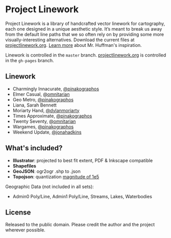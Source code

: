 Project Linework
================

Project Linework is a library of handcrafted vector linework for cartography, each one designed in a unique aesthetic style. It’s meant to break us away from the default line paths that we so often rely on by providing some more visually-interesting alternatives. Download the current files at [projectlinework.org](http://projectlinework.org/). [Learn more](http://projectlinework.org/about/) about Mr. Huffman's inspiration.

Linework is controlled in the `master` branch. [projectlinework.org](http://projectlinework.org/) is controlled in the `gh-pages` branch.

## Linework

* Charmingly Innacurate, [@pinakographos](https://github.com/pinakographos)
* Elmer Casual, [@omnitarian](https://github.com/omnitarian)
* Geo Metro, [@pinakographos](https://github.com/pinakographos)
* Liana, Sarah Bennett
* Moriarty Hand, [@dylanmoriarty](https://github.com/dylanmoriarty)
* Times Approximate, [@pinakographos](https://github.com/pinakographos)
* Twenty Seventy, [@omnitarian](https://github.com/omnitarian)
* Wargames, [@pinakographos](https://github.com/pinakographos)
* Weekend Update, [@jonahadkins](https://github.com/jonahadkins)

## What's included?

* **Illustrator**: projected to best fit extent, PDF & Inkscape compatible
* **Shapefiles**
* **GeoJSON**: ogr2ogr .shp to .json
* **Topojson**: quantization [magnitude of 1e5](http://www.projectlinework.org/2013/10/07/topojson_files.html)

Geographic Data (not included in all sets):

* Admin0 Poly/Line, Admin1 Poly/Line, Streams, Lakes, Waterbodies

## License

Released to the public domain. Please credit the author and the project wherever possible.
